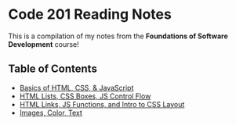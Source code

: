 # Code 201 Reading Notes

This is a compilation of my notes from the **Foundations of Software Development** course!

## Table of Contents

* [Basics of HTML, CSS, & JavaScript ](https://miqelle.github.io/reading-notes-201/class)
* [HTML Lists, CSS Boxes, JS Control Flow](https://miqelle.github.io/reading-notes-201/class-2)
* [HTML Links, JS Functions, and Intro to CSS Layout](https://miqelle.github.io/reading-notes-201/class-3)
* [Images, Color, Text](https://miqelle.github.io/reading-notes-201/class-4)